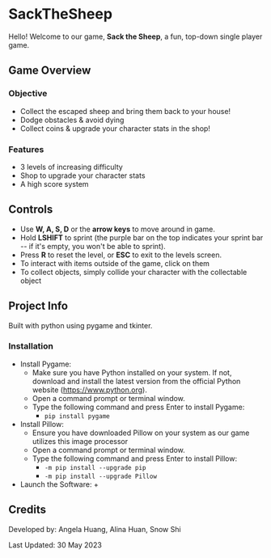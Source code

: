 # SackTheSheep
Hello! Welcome to our game, **Sack the Sheep**, a fun, top-down single player game. 

## Game Overview

### Objective
+ Collect the escaped sheep and bring them back to your house!
+ Dodge obstacles & avoid dying
+ Collect coins & upgrade your character stats in the shop!

### Features
+ 3 levels of increasing difficulty
+ Shop to upgrade your character stats
+ A high score system

## Controls
+ Use **W, A, S, D** or the **arrow keys** to move around in game.
+ Hold **LSHIFT** to sprint (the purple bar on the top indicates your sprint bar -- if it's empty, you won't be able to sprint).
+ Press **R** to reset the level, or **ESC** to exit to the levels screen.
+ To interact with items outside of the game, click on them
+ To collect objects, simply collide your character with the collectable object

## Project Info
Built with python using pygame and tkinter.

### Installation
+ Install Pygame:
  + Make sure you have Python installed on your system. If not, download and install the latest version from the official Python website (https://www.python.org).
  + Open a command prompt or terminal window.
  + Type the following command and press Enter to install Pygame:
    + `pip install pygame`
+ Install Pillow:
  + Ensure you have downloaded Pillow on your system as our game utilizes this image processor
  + Open a command prompt or terminal window.
  + Type the following command and press Enter to install Pillow:
    + `-m pip install --upgrade pip`
    + `-m pip install --upgrade Pillow`
+ Launch the Software:
  + 



## Credits
Developed by: Angela Huang, Alina Huan, Snow Shi

Last Updated: 30 May 2023
